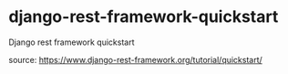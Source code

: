 # django-rest-framework-quickstart
Django rest framework quickstart

source: https://www.django-rest-framework.org/tutorial/quickstart/
